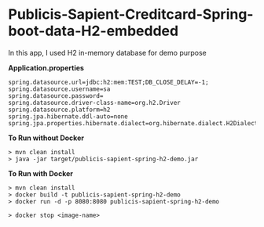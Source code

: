 # Publicis-Sapient-Creditcard-Spring-boot-data-H2-embedded

In this app, I used H2 in-memory database for demo purpose

**Application.properties**

```
spring.datasource.url=jdbc:h2:mem:TEST;DB_CLOSE_DELAY=-1;
spring.datasource.username=sa
spring.datasource.password=
spring.datasource.driver-class-name=org.h2.Driver
spring.datasource.platform=h2
spring.jpa.hibernate.ddl-auto=none
spring.jpa.properties.hibernate.dialect=org.hibernate.dialect.H2Dialect
```


**To Run without Docker**

```
> mvn clean install
> java -jar target/publicis-sapient-spring-h2-demo.jar
```

**To Run with Docker**
```
> mvn clean install
> docker build -t publicis-sapient-spring-h2-demo
> docker run -d -p 8080:8080 publicis-sapient-spring-h2-demo

> docker stop <image-name>
```
